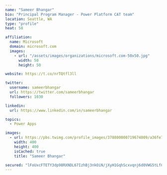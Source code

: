 ```yaml
---
name: "Sameer Bhangar"
bio: "Principal Program Manager - Power Platform CAT team"
location: Seattle, WA
type: "profile"
heat: 58

affiliation:
  name: Microsoft
  domain: microsoft.com
  images:
    - url: "/assets/images/organizations/microsoft.com-50x50.jpg"
      width: 50
      height: 50

website: https://t.co/nrTQtfl3ll

twitter:
  username: sameerbhangar
  url: https://twitter.com/sameerbhangar
  followers: 1030

linkedin:
  url: https://www.linkedin.com/in/sameerbhangar

topics:
  - Power Apps

images:
  - url: https://pbs.twimg.com/profile_images/378800000719674009/a36fe7ddfab1778b76e5793772e43798_400x400.jpeg
    width: 400
    height: 400
    isCached: true
    title: "Sameer Bhangar"

secured: "lFoUxcFTETY3dp98RXNDL67IzhBj3nkOiN/jXyH1GqhScxvqnj6d0VWG5tLfCIfVowe5PrgTsGe02R9oYv6b/eD1Lj/tRJMkwQ/YMJL9nXiC3MczIcJ8oWE8jqQuyy67x7y+QPWqUks2soXJR0ELqTK9ncQAsryT1UmSovv0KOqr1koIfhx9L+lUnKk6V9LBbFfi8uRf0/6rw+wJ3hc4BXU9HKbOSM0HGdEOTdbjUuROljoC6zaQL8/PVI6eksaTuIGfs/kPMolHR89gjIxSXjfTnaxMIg5gmXD3z+o2bSZVAX9jVkb9h1Opcr091gksqdas0A6LxQ99+GMFgaMI6F/k8+O94lLQU7sIDcXtUJItSqGeoKTum5V90+71oyYZNHUuoi4aFab3ZhvVSKEa8Oo/rs6sRgYj5jzaNae/hoQ=;TNGOkoupihI1g0F6kwUWpA=="
---
```


